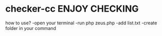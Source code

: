 # checker-cc ENJOY CHECKING
how to use?
-open your terminal
-run php zeus.php
-add list.txt
-create folder in your command

